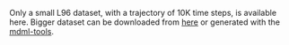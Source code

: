 Only a small L96 dataset, with a trajectory of 10K time steps, is available here. 
Bigger dataset can be downloaded from [here](https://drive.google.com/drive/folders/10f9RGCrtRD97OaQTyPr-jMm2k-o6i5PA?usp=sharing) or generated with the [mdml-tools](https://codebase.helmholtz.cloud/m-dml/mdml-tools/-/blob/main/mdml_tools/scripts/generate_lorenz_data.py).
